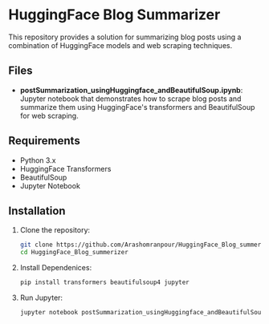 # HuggingFace Blog Summarizer

This repository provides a solution for summarizing blog posts using a combination of HuggingFace models and web scraping techniques.

## Files

- **postSummarization_usingHuggingface_andBeautifulSoup.ipynb**: Jupyter notebook that demonstrates how to scrape blog posts and summarize them using HuggingFace's transformers and BeautifulSoup for web scraping.

## Requirements

- Python 3.x
- HuggingFace Transformers
- BeautifulSoup
- Jupyter Notebook

## Installation

1. Clone the repository:
   ```bash
   git clone https://github.com/Arashomranpour/HuggingFace_Blog_summerizer.git
   cd HuggingFace_Blog_summerizer
2. Install Dependenices:
   ```bash
   pip install transformers beautifulsoup4 jupyter
4. Run Jupyter:
   ```bash
   jupyter notebook postSummarization_usingHuggingface_andBeautifulSoup.ipynb
